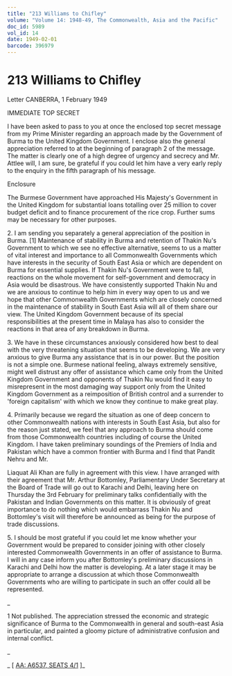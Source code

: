 ```yaml
---
title: "213 Williams to Chifley"
volume: "Volume 14: 1948-49, The Commonwealth, Asia and the Pacific"
doc_id: 5989
vol_id: 14
date: 1949-02-01
barcode: 396979
---
```


# 213 Williams to Chifley

Letter CANBERRA, 1 February 1949

IMMEDIATE TOP SECRET

I have been asked to pass to you at once the enclosed top secret message from my Prime Minister regarding an approach made by the Government of Burma to the United Kingdom Government. I enclose also the general appreciation referred to at the beginning of paragraph 2 of the message. The matter is clearly one of a high degree of urgency and secrecy and Mr. Attlee will, I am sure, be grateful if you could let him have a very early reply to the enquiry in the fifth paragraph of his message.

Enclosure

The Burmese Government have approached His Majesty's Government in the United Kingdom for substantial loans totalling over 25 million to cover budget deficit and to finance procurement of the rice crop. Further sums may be necessary for other purposes.

2\. I am sending you separately a general appreciation of the position in Burma. [1] Maintenance of stability in Burma and retention of Thakin Nu's Government to which we see no effective alternative, seems to us a matter of vital interest and importance to all Commonwealth Governments which have interests in the security of South East Asia or which are dependent on Burma for essential supplies. If Thakin Nu's Government were to fall, reactions on the whole movement for self-government and democracy in Asia would be disastrous. We have consistently supported Thakin Nu and we are anxious to continue to help him in every way open to us and we hope that other Commonwealth Governments which are closely concerned in the maintenance of stability in South East Asia will all of them share our view. The United Kingdom Government because of its special responsibilities at the present time in Malaya has also to consider the reactions in that area of any breakdown in Burma.

3\. We have in these circumstances anxiously considered how best to deal with the very threatening situation that seems to be developing. We are very anxious to give Burma any assistance that is in our power. But the position is not a simple one. Burmese national feeling, always extremely sensitive, might well distrust any offer of assistance which came only from the United Kingdom Government and opponents of Thakin Nu would find it easy to misrepresent in the most damaging way support only from the United Kingdom Government as a reimposition of British control and a surrender to 'foreign capitalism' with which we know they continue to make great play.

4\. Primarily because we regard the situation as one of deep concern to other Commonwealth nations with interests in South East Asia, but also for the reason just stated, we feel that any approach to Burma should come from those Commonwealth countries including of course the United Kingdom. I have taken preliminary soundings of the Premiers of India and Pakistan which have a common frontier with Burma and I find that Pandit Nehru and Mr.

Liaquat Ali Khan are fully in agreement with this view. I have arranged with their agreement that Mr. Arthur Bottomley, Parliamentary Under Secretary at the Board of Trade will go out to Karachi and Delhi, leaving here on Thursday the 3rd February for preliminary talks confidentially with the Pakistan and Indian Governments on this matter. It is obviously of great importance to do nothing which would embarrass Thakin Nu and Bottomley's visit will therefore be announced as being for the purpose of trade discussions.

5\. I should be most grateful if you could let me know whether your Government would be prepared to consider joining with other closely interested Commonwealth Governments in an offer of assistance to Burma. I will in any case inform you after Bottomley's preliminary discussions in Karachi and Delhi how the matter is developing. At a later stage it may be appropriate to arrange a discussion at which those Commonwealth Governments who are willing to participate in such an offer could all be represented.

_

1 Not published. The appreciation stressed the economic and strategic significance of Burma to the Commonwealth in general and south-east Asia in particular, and painted a gloomy picture of administrative confusion and internal conflict.

_

_ [ [AA: A6537, SEATS 4/1](http://www.naa.gov.au/cgi-bin/Search?O=I&Number=396979) ]_
